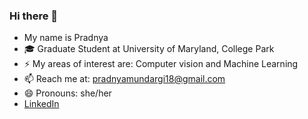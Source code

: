 ### Hi there 👋
-   My name is Pradnya
- 🎓 Graduate Student at University of Maryland, College Park
- ⚡ My areas of interest are: Computer vision and Machine Learning
- 📫 Reach me at: pradnyamundargi18@gmail.com
- 😄 Pronouns: she/her
- [LinkedIn](https://www.linkedin.com/in/pradnya-mundargi/)
